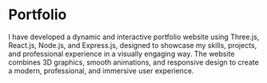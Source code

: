 # Portfolio
I have developed a dynamic and interactive portfolio website using Three.js, React.js, Node.js, and Express.js, designed to showcase my skills, projects, and professional experience in a visually engaging way. The website combines 3D graphics, smooth animations, and responsive design to create a modern, professional, and immersive user experience.
